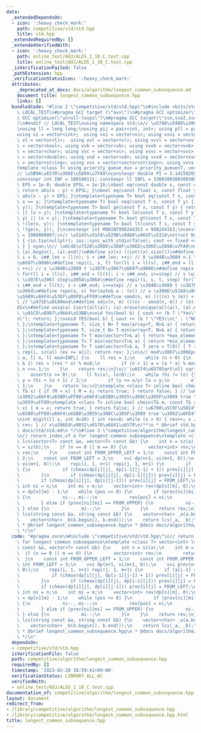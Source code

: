```yaml
---
data:
  _extendedDependsOn:
  - icon: ':heavy_check_mark:'
    path: competitive/std/std.hpp
    title: std.hpp
  _extendedRequiredBy: []
  _extendedVerifiedWith:
  - icon: ':heavy_check_mark:'
    path: online_test/AOJ/ALDS_1_10_C.test.cpp
    title: online_test/AOJ/ALDS_1_10_C.test.cpp
  _isVerificationFailed: false
  _pathExtension: hpp
  _verificationStatusIcon: ':heavy_check_mark:'
  attributes:
    _deprecated_at_docs: docs/algorithm/longest_common_subsequence.md
    document_title: longest_common_subsequence.hpp
    links: []
  bundledCode: "#line 2 \"competitive/std/std.hpp\"\n#include <bits/stdc++.h>\n#ifndef\
    \ LOCAL_TEST\n#pragma GCC target (\"avx\")\n#pragma GCC optimize(\"O3\")\n#pragma\
    \ GCC optimize(\"unroll-loops\")\n#pragma GCC target(\"sse,sse2,sse3,ssse3,sse4,popcnt,abm,mmx,avx,tune=native\"\
    )\n#endif // LOCAL_TEST\nusing namespace std;\n// \u578B\u540D\u306E\u77ED\u7E2E\
    \nusing ll = long long;\nusing pii = pair<int, int>; using pll = pair<ll, ll>;\n\
    using vi = vector<int>;  using vvi = vector<vi>; using vvvi = vector<vvi>;\nusing\
    \ vl = vector<ll>;  using vvl = vector<vl>; using vvvl = vector<vvl>;\nusing vb\
    \ = vector<bool>; using vvb = vector<vb>; using vvvb = vector<vvb>;\nusing vc\
    \ = vector<char>; using vvc = vector<vc>; using vvvc = vector<vvc>;\nusing vd\
    \ = vector<double>; using vvd = vector<vd>; using vvvd = vector<vvd>;\nusing vs\
    \ = vector<string>; using vvs = vector<vector<string>>; using vvvs = vector<vector<vector<string>>>;\n\
    template <class T> using priority_queue_min = priority_queue<T, vector<T>, greater<T>>;\n\
    // \u5B9A\u6570\u306E\u5B9A\u7FA9\nconstexpr double PI = 3.14159265358979323;\n\
    constexpr int INF = 100100111; constexpr ll INFL = 3300300300300300491LL;\nfloat\
    \ EPS = 1e-8; double EPSL = 1e-16;\nbool eq(const double x, const double y) {\
    \ return abs(x - y) < EPSL; }\nbool eq(const float x, const float y) { return\
    \ abs(x - y) < EPS; }\ntemplate<typename T> bool eq(const T x, const T y) { return\
    \ x == y; }\ntemplate<typename T> bool neq(const T x, const T y) { return !(eq(x,\
    \ y)); }\ntemplate<typename T> bool ge(const T x, const T y) { return eq(x, y)\
    \ || (x > y); }\ntemplate<typename T> bool le(const T x, const T y) { return eq(x,\
    \ y) || (x < y); }\ntemplate<typename T> bool gt(const T x, const T y) { return\
    \ !(le(x, y)); }\ntemplate<typename T> bool lt(const T x, const T y) { return\
    \ !(ge(x, y)); }\nconstexpr int MODINT998244353 = 998244353;\nconstexpr int MODINT1000000007\
    \ = 1000000007;\n// \u5165\u51FA\u529B\u9AD8\u901F\u5316\nstruct Nyan { Nyan()\
    \ { cin.tie(nullptr); ios::sync_with_stdio(false); cout << fixed << setprecision(18);\
    \ } } nyan;\n// \u6C4E\u7528\u30DE\u30AF\u30ED\u306E\u5B9A\u7FA9\n#define all(a)\
    \ (a).begin(), (a).end()\n#define sz(x) ((int)(x).size())\n#define rep(i, n) for(ll\
    \ i = 0, i##_len = ll(n); i < i##_len; ++i) // 0 \u304B\u3089 n-1 \u307E\u3067\
    \u6607\u9806\n#define repi(i, s, t) for(ll i = ll(s), i##_end = ll(t); i < i##_end;\
    \ ++i) // s \u304B\u3089 t \u307E\u3067\u6607\u9806\n#define repis(i, s, t, step)\
    \ for(ll i = ll(s), i##_end = ll(t); i < i##_end; i+=step) // s \u304B\u3089 t\
    \ \u307E\u3067 step\u305A\u3064\n#define repir(i, s, t, step) for(ll i = ll(s),\
    \ i##_end = ll(t); i > i##_end; i+=step) // s \u304B\u3089 t \u307E\u3067 step\u305A\
    \u3064\n#define repe(a, v) for(auto& a : (v)) // v \u306E\u5168\u8981\u7D20\uFF08\
    \u5909\u66F4\u53EF\u80FD\uFF09\n#define smod(n, m) ((((n) % (m)) + (m)) % (m))\
    \ // \u975E\u8CA0mod\n#define sdiv(n, m) (((n) - smod(n, m)) / (m)) // \u975E\u8CA0\
    div\n#define uniq(a) {sort(all(a)); (a).erase(unique(all(a)), (a).end());} //\
    \ \u91CD\u8907\u9664\u53BB\nvoid Yes(bool b) { cout << (b ? \"Yes\\n\" : \"No\\\
    n\"); return; };\nvoid YES(bool b) { cout << (b ? \"YES\\n\" : \"NO\\n\"); return;\
    \ };\ntemplate<typename T, size_t N> T max(array<T, N>& a) { return *max_element(all(a));\
    \ };\ntemplate<typename T, size_t N> T min(array<T, N>& a) { return *min_element(all(a));\
    \ };\ntemplate<typename T> T max(vector<T>& a) { return *max_element(all(a));\
    \ };\ntemplate<typename T> T min(vector<T>& a) { return *min_element(all(a));\
    \ };\ntemplate<typename T> T sum(vector<T>& a, T zero = T(0)) { T rev = zero;\
    \ rep(i, sz(a)) rev += a[i]; return rev; };\n\n// mod\u3067\u306Epow\nll powm(ll\
    \ a, ll n, ll mod=INFL) {\n    ll res = 1;\n    while (n > 0) {\n        if (n\
    \ & 1) res = (res * a) % mod;\n        if (n > 1) a = (a * a) % mod;\n       \
    \ n >>= 1;\n    }\n    return res;\n}\n// \u6574\u6570Sqrt\nll sqrtll(ll x) {\n\
    \    assert(x >= 0);\n    ll hi(x), lo(0);\n    while (hi != lo) {\n        ll\
    \ y = (hi + lo + 1) / 2;\n        if (y <= x/y) lo = y;\n        else hi = y -\
    \ 1;\n    }\n    return lo;\n}\ntemplate <class T> inline bool chmax(T& M, const\
    \ T& x) { if (M < x) { M = x; return true; } return false; } // \u6700\u5927\u5024\
    \u3092\u66F4\u65B0\uFF08\u66F4\u65B0\u3055\u308C\u305F\u3089 true \u3092\u8FD4\
    \u3059\uFF09\ntemplate <class T> inline bool chmin(T& m, const T& x) { if (m >\
    \ x) { m = x; return true; } return false; } // \u6700\u5C0F\u5024\u3092\u66F4\
    \u65B0\uFF08\u66F4\u65B0\u3055\u308C\u305F\u3089 true \u3092\u8FD4\u3059\uFF09\
    \nint digit(ll x, int d=10) { int rev=0; while (x > 0) { rev++; x /= d;}; return\
    \ rev; } // x\u306Ed\u9032\u6570\u6841\u6570\n/**\n * @brief std.hpp\n * @docs\
    \ docs/std/std.md\n */\n#line 3 \"competitive/algorithm/longest_common_subsequence.hpp\"\
    \n// return index_of a for longest common subsequence\ntemplate <class T> vector<int>\
    \ lcs(vector<T> const &a, vector<T> const &b) {\n    int n = sz(a);\n    int m\
    \ = sz(b);\n    if (n == 0 || m == 0) {\n        vector<int> rev;\n        return\
    \ rev;\n    }\n    const int FROM_UPPER_LEFT = 1;\n    const int FROM_UPPER =\
    \ 2;\n    const int FROM_LEFT = 3;\n    vvi dp(n+1, vi(m+1, 0));\n    vvi prev(n+1,\
    \ vi(m+1, 0));\n    repi(i, 1, n+1) repi(j, 1, m+1) {\n        if (a[i-1] == b[j-1])\
    \ {\n            if (chmax(dp[i][j], dp[i-1][j-1] + 1)) prev[i][j] = FROM_UPPER_LEFT;\n\
    \        }\n        if (chmax(dp[i][j], dp[i-1][j])) prev[i][j] = FROM_UPPER;\n\
    \        if (chmax(dp[i][j], dp[i][j-1])) prev[i][j] = FROM_LEFT;\n    }\n   \
    \ int ni = n;\n    int mi = m;\n    vector<int> rev(dp[n][m], 0);\n    int pos\
    \ = dp[n][m] - 1;\n    while (pos >= 0) {\n        if (prev[ni][mi] == FROM_UPPER_LEFT)\
    \ {\n            ni--, mi--;\n            rev[pos] = ni;\n            --pos;\n\
    \        } else if (prev[ni][mi] == FROM_UPPER) {\n            ni--;\n       \
    \ } else {\n            mi--;\n        }\n    }\n    return rev;\n};\nvector<int>\
    \ lcs(string const &a, string const &b) {\n    vector<char> _a(a.begin(), a.end());\n\
    \    vector<char> _b(b.begin(), b.end());\n    return lcs(_a, _b);\n};\n/**\n\
    \ * @brief longest_common_subsequence.hpp\n * @docs docs/algorithm/longest_common_subsequence.md\n\
    \ */\n"
  code: "#pragma once\n#include \"competitive/std/std.hpp\"\n// return index_of a\
    \ for longest common subsequence\ntemplate <class T> vector<int> lcs(vector<T>\
    \ const &a, vector<T> const &b) {\n    int n = sz(a);\n    int m = sz(b);\n  \
    \  if (n == 0 || m == 0) {\n        vector<int> rev;\n        return rev;\n  \
    \  }\n    const int FROM_UPPER_LEFT = 1;\n    const int FROM_UPPER = 2;\n    const\
    \ int FROM_LEFT = 3;\n    vvi dp(n+1, vi(m+1, 0));\n    vvi prev(n+1, vi(m+1,\
    \ 0));\n    repi(i, 1, n+1) repi(j, 1, m+1) {\n        if (a[i-1] == b[j-1]) {\n\
    \            if (chmax(dp[i][j], dp[i-1][j-1] + 1)) prev[i][j] = FROM_UPPER_LEFT;\n\
    \        }\n        if (chmax(dp[i][j], dp[i-1][j])) prev[i][j] = FROM_UPPER;\n\
    \        if (chmax(dp[i][j], dp[i][j-1])) prev[i][j] = FROM_LEFT;\n    }\n   \
    \ int ni = n;\n    int mi = m;\n    vector<int> rev(dp[n][m], 0);\n    int pos\
    \ = dp[n][m] - 1;\n    while (pos >= 0) {\n        if (prev[ni][mi] == FROM_UPPER_LEFT)\
    \ {\n            ni--, mi--;\n            rev[pos] = ni;\n            --pos;\n\
    \        } else if (prev[ni][mi] == FROM_UPPER) {\n            ni--;\n       \
    \ } else {\n            mi--;\n        }\n    }\n    return rev;\n};\nvector<int>\
    \ lcs(string const &a, string const &b) {\n    vector<char> _a(a.begin(), a.end());\n\
    \    vector<char> _b(b.begin(), b.end());\n    return lcs(_a, _b);\n};\n/**\n\
    \ * @brief longest_common_subsequence.hpp\n * @docs docs/algorithm/longest_common_subsequence.md\n\
    \ */\n"
  dependsOn:
  - competitive/std/std.hpp
  isVerificationFile: false
  path: competitive/algorithm/longest_common_subsequence.hpp
  requiredBy: []
  timestamp: '2023-02-28 16:59:41+09:00'
  verificationStatus: LIBRARY_ALL_AC
  verifiedWith:
  - online_test/AOJ/ALDS_1_10_C.test.cpp
documentation_of: competitive/algorithm/longest_common_subsequence.hpp
layout: document
redirect_from:
- /library/competitive/algorithm/longest_common_subsequence.hpp
- /library/competitive/algorithm/longest_common_subsequence.hpp.html
title: longest_common_subsequence.hpp
---
```

